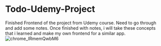 # Todo-Udemy-Project

Finished Frontend of the project from Udemy course. Need to go through and add some notes. Once finished with notes, i will take these concepts that i learned and make my own frontend for a similar app.![chrome_IRmemQwbM6](https://github.com/Crowlee27/Todo-Udemy-Project/assets/29718305/6b2f0909-2cd6-46c6-9387-d59d21964890)
